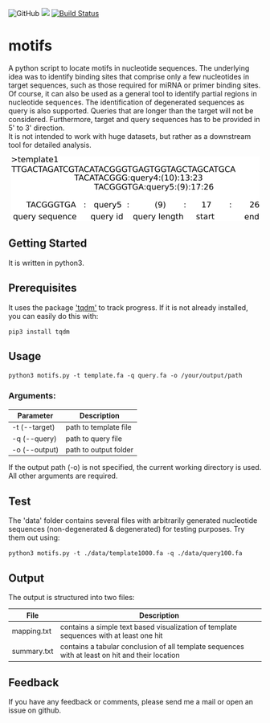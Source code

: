 ![GitHub](https://img.shields.io/github/license/mschemmel/motifs)
<img src="https://img.shields.io/badge/python-3.6--3.9-9cf.svg?style=flat">
[![Build Status](https://travis-ci.org/mschemmel/motifs.svg?branch=master)](https://travis-ci.org/mschemmel/motifs)

# motifs

A python script to locate motifs in nucleotide sequences. The underlying idea was to identify binding sites that comprise only a few nucleotides in target sequences, such as those required for miRNA or primer binding sites. Of course, it can also be used as a general tool to identify partial regions in nucleotide sequences. The identification of degenerated sequences as query is also supported. Queries that are longer than the target will not be considered. Furthermore, target and query sequences has to be provided in 5' to 3' direction.<br> It is not intended to work with huge datasets, but rather as a downstream tool for detailed analysis.  

<p align="center">
<img src="/images/illustrate_mapping.png">
</p>

## Getting Started
It is written in python3.

## Prerequisites
It uses the package ['tqdm'](https://github.com/tqdm/tqdm) to track progress. If it is not already installed, you can easily do this with:
```
pip3 install tqdm 
```

## Usage
```
python3 motifs.py -t template.fa -q query.fa -o /your/output/path 
```
### Arguments:
| Parameter | Description |
| --------- | ----------- |
| -t (--target) | path to template file |
| -q (--query) | path to query file |
| -o (--output) | path to output folder |

If the output path (-o) is not specified, the current working directory is used. All other arguments are required.
## Test

The 'data' folder contains several files with arbitrarily generated nucleotide sequences (non-degenerated & degenerated) for testing purposes. Try them out using:

```
python3 motifs.py -t ./data/template1000.fa -q ./data/query100.fa 
```
## Output
The output is structured into two files:

| File | Description |
| ---- | ----------- |
| mapping.txt | contains a simple text based visualization of template sequences with at least one hit |
| summary.txt | contains a tabular conclusion of all template sequences with at least on hit and their location |

## Feedback
If you have any feedback or comments, please send me a mail or open an issue on github.
